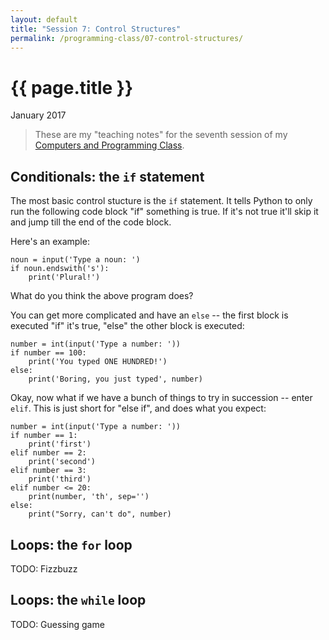 ```yaml
---
layout: default
title: "Session 7: Control Structures"
permalink: /programming-class/07-control-structures/
---
```

<h1>{{ page.title }}</h1>
<p class="subtitle">January 2017</p>

> These are my "teaching notes" for the seventh session of my [Computers and Programming Class](/programming-class/).


Conditionals: the `if` statement
--------------------------------

The most basic control stucture is the `if` statement. It tells Python to only run the following code block "if" something is true. If it's not true it'll skip it and jump till the end of the code block.

Here's an example:

    noun = input('Type a noun: ')
    if noun.endswith('s'):
        print('Plural!')

What do you think the above program does?

You can get more complicated and have an `else` -- the first block is executed "if" it's true, "else" the other block is executed:

    number = int(input('Type a number: '))
    if number == 100:
        print('You typed ONE HUNDRED!')
    else:
        print('Boring, you just typed', number)

Okay, now what if we have a bunch of things to try in succession -- enter `elif`. This is just short for "else if", and does what you expect:

    number = int(input('Type a number: '))
    if number == 1:
        print('first')
    elif number == 2:
        print('second')
    elif number == 3:
        print('third')
    elif number <= 20:
        print(number, 'th', sep='')
    else:
        print("Sorry, can't do", number)


Loops: the `for` loop
---------------------

TODO: Fizzbuzz


Loops: the `while` loop
-----------------------

TODO: Guessing game
